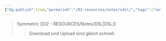 ```yaml
---
{"dg-publish":true,"permalink":"/02-resources/notes/sdsl/","tags":["netzwerk","hardware"],"noteIcon":"","updated":"2025-08-26T16:35:07.413+02:00"}
---
```


>Symmetric [[02 - RESOURCES/Notes/DSL\|DSL]]
>>Download und Upload sind gleich schnell.